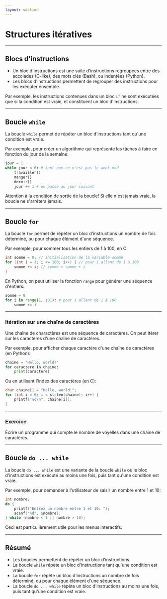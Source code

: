 ```yaml
---
layout: section
---
```


# Structures itératives

---

## Blocs d'instructions

- Un bloc d'instructions est une suite d'instructions regroupées entre des accolades (C-like), des mots clés (Bash), ou indentées (Python).
- Les blocs d'instructions permettent de regrouper des instructions pour les exécuter ensemble.

Par exemple, les instructions contenues dans un bloc `if` ne sont exécutées que si la condition est vraie, et constituent un bloc d'instructions.

---

## Boucle `while`

La boucle `while` permet de répéter un bloc d'instructions tant qu'une condition est vraie.

Par exemple, pour créer un algorithme qui représente les tâches à faire en fonction du jour de la semaine:

```python
jour = 1
while jour < 6: # tant que ce n'est pas le week-end
    travailler()
    manger()
    dormir()
    jour += 1 # on passe au jour suivant
```

Attention à la condition de sortie de la boucle! Si elle n'est jamais vraie, la boucle ne s'arrêtera jamais.

---

## Boucle `for`

La boucle `for` permet de répéter un bloc d'instructions un nombre de fois déterminé, ou pour chaque élément d'une séquence.

Par exemple, pour sommer tous les entiers de 1 à 100, en C:

```c
int somme = 0; // initialisation de la variable somme
for (int i = 1; i <= 100; i++) { // pour i allant de 1 à 100
    somme += i; // somme = somme + i
}
```

En Python, on peut utiliser la fonction `range` pour générer une séquence d'entiers:

```python
somme = 0
for i in range(1, 101): # pour i allant de 1 à 100
    somme += i
```

---

### Itération sur une chaîne de caractères

Une chaîne de charactères est une séquence de caractères. On peut itérer sur les caractères d'une chaîne de caractères.

Par exemple, pour afficher chaque caractère d'une chaîne de caractères (en Python):

```python
chaine = "Hello, world!"
for caractere in chaine:
    print(caractere)
```

Ou en utilisant l'index des caractères (en C):

```c
char chaine[] = "Hello, world!";
for (int i = 0; i < strlen(chaine); i++) {
    printf("%c\n", chaine[i]);
}
```

---

### Exercice

Écrire un programme qui compte le nombre de voyelles dans une chaîne de caractères.

---

## Boucle `do ... while`

La boucle `do ... while` est une variante de la boucle `while` où le bloc d'instructions est exécuté au moins une fois, puis tant qu'une condition est vraie.

Par exemple, pour demander à l'utilisateur de saisir un nombre entre 1 et 10:

```c
int nombre;
do {
    printf("Entrez un nombre entre 1 et 10: ");
    scanf("%d", &nombre);
} while (nombre < 1 || nombre > 10);
```

Ceci est particulièrement utile pour les menus interactifs.

---

## Résumé

- Les boucles permettent de répéter un bloc d'instructions.
- La boucle `while` répète un bloc d'instructions tant qu'une condition est vraie.
- La boucle `for` répète un bloc d'instructions un nombre de fois déterminé, ou pour chaque élément d'une séquence.
- La boucle `do ... while` répète un bloc d'instructions au moins une fois, puis tant qu'une condition est vraie.
